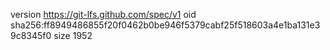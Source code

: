version https://git-lfs.github.com/spec/v1
oid sha256:ff8949486855f20f0462b0be946f5379cabf25f518603a4e1ba131e39c8345f0
size 1952
